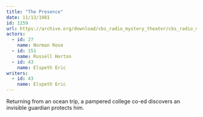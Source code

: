 ```yaml
---
title: "The Presence"
date: 11/13/1981
id: 1259
url: https://archive.org/download/cbs_radio_mystery_theater/cbs_radio_mystery_theater-1251-1300.zip/cbs_radio_mystery_theater-1251-1300%2Fcbsrmt_1259_the_presence.mp3
actors:  
  - id: 27
    name: Norman Rose  
  - id: 151
    name: Russell Horton  
  - id: 43
    name: Elspeth Eric
writers:  
  - id: 43
    name: Elspeth Eric
---
```

Returning from an ocean trip, a pampered college co-ed discovers an invisible guardian protects him.